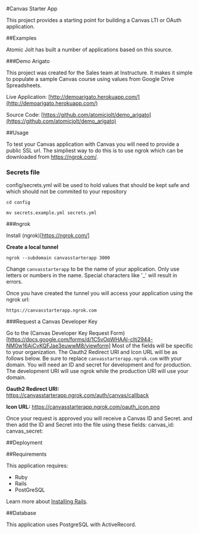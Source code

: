 #Canvas Starter App

This project provides a starting point for building a Canvas LTI or OAuth application. 

##Examples

Atomic Jolt has built a number of applications based on this source.

###Demo Arigato

This project was created for the Sales team at Instructure. It makes it simple to populate a sample Canvas course using values from Google Drive Spreadsheets.

Live Application: [http://demoarigato.herokuapp.com/](http://demoarigato.herokuapp.com/)

Source Code: [https://github.com/atomicjolt/demo_arigato](https://github.com/atomicjolt/demo_arigato)


##Usage

To test your Canvas application with Canvas you will need to provide a public SSL url. The simpliest way to do this is to
use ngrok which can be downloaded from https://ngrok.com/.

### Secrets file
config/secrets.yml will be used to hold values that should be kept safe and which should not be commited to your repository

`cd config`

`mv secrets.example.yml secrets.yml`

###ngrok

Install (ngrok)[https://ngrok.com/]

__Create a local tunnel__

`ngrok --subdomain canvasstarterapp 3000`

Change `canvasstarterapp` to be the name of your application. Only use letters or numbers in the name. 
Special characters like '_' will result in errors.

Once you have created the tunnel you will access your application using the ngrok url:

`https://canvasstarterapp.ngrok.com`

###Request a Canvas Developer Key

Go to the (Canvas Developer Key Request Form)[https://docs.google.com/forms/d/1C5vOpWHAAl-cltj2944-NM0w16AiCvKQFJae3euwwM8/viewform]
Most of the fields will be specific to your organization. The Oauth2 Redirect URI and Icon URL will be as follows below. Be
sure to replace `canvasstarterapp.ngrok.com` with your domain. You will need an ID and secret for development and for production. The
development URI will use ngrok while the production URI will use your domain.

__Oauth2 Redirect URI:__
https://canvasstarterapp.ngrok.com/auth/canvas/callback

__Icon URL:__
https://canvasstarterapp.ngrok.com/oauth_icon.png 

Once your request is approved you will receive a Canvas ID and Secret.
and then add the ID and Secret into the file using these fields:
canvas_id: 
canvas_secret: 

##Deployment

##Requirements

This application requires:

-   Ruby
-   Rails
-   PostGreSQL

Learn more about [Installing Rails](http://railsapps.github.io/installing-rails.html).

##Database

This application uses PostgreSQL with ActiveRecord.



